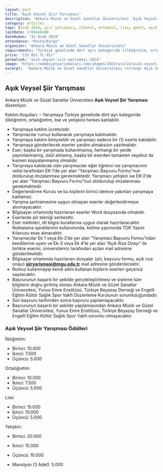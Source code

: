 ```yaml
---
layout: post
title: "Aşık Veysel Şiir Yarışması"
description: "Ankara Müzik ve Güzel Sanatlar Üniversitesi 'Aşık Veysel Şiir Yarışması' düzenliyor."
category: articles
tags: [ocak 2024, şiir yarışması, ilkokul, ortaokul, lise, genel, aşık veysel]
lastDate: 1706648400
dateHuman: "31 Ocak 2024"
attendance: "Posta/Kargo"
organizer: "Ankara Müzik ve Güzel Sanatlar Üniversitesi"
requirements: "Türkiye genelinde dört ayrı kategoride (ilköğretim, ortaöğretim, lise ve yetişkin) herkes katılabilir."
price: "135 Bin TL'dir"
permalink: "asik-veysel-siir-yarismasi-2024"
image: "https://edebiyatyarismalari.com/images/2023/aralik/asik-veysel-siir-yarismasi-2024.jpg"
excerpt:  "Ankara Müzik ve Güzel Sanatlar Üniversitesi <strong> Aşık Veysel Şiir Yarışması </strong> düzenliyor."
---
```


## Aşık Veysel Şiir Yarışması
Ankara Müzik ve Güzel Sanatlar Üniversitesi **Aşık Veysel Şiir Yarışması** düzenliyor.  

Katılım Koşulları:
– Yarışmaya Türkiye genelinde dört ayrı kategoride (ilköğretim, ortaöğretim, lise ve yetişkin) herkes katılabilir.
- Yarışmaya katılım ücretsizdir.
- Yarışmacılar rumuz kullanarak yarışmaya katılmalıdır.
- Yarışmaya katılım bireyseldir ve yarışmacı sadece bir (1) eserle katılabilir.
- Yarışmaya gönderilecek eserler yardım almaksızın yazılmalıdır.
- Eser; başka bir yarışmada kullanılmamış, herhangi bir yerde yayımlanmamış, ödül almamış, başka bir eserden tamamen veyahut da kısmen kopyalanmamış olmalıdır.
- Yarışmaya katılacak olan yarışmacılar eğer öğrenci ise yarışmacının velisi tarafından EK-1’de yer alan “Yarışmacı Başvuru Formu”nun doldurulup imzalanması gerekmektedir. Yarışmacı yetişkin ise EK-2’de yer alan “Yarışmacı Başvuru Formu”nun doldurulup imzalanması gerekmektedir.
- Değerlendirme Kurulu ve bu kişilerin birinci derece yakınları yarışmaya katılamaz.
- Yarışma şartnamesine uygun olmayan eserler değerlendirmeye alınmayacaktır.
- Bilgisayar ortamında hazırlanan eserler Word dosyasında olmalıdır.
- Eserlerde şiir tekniği serbesttir.
- Eser metinleri, dil bilgisi kurallarına uygun olarak hazırlanacaktır. Noktalama işaretlerinin kullanımında, kelime yazımında TDK Yazım Kılavuzu esas alınacaktır.
- Yarışmacılar Ek 1 veya Ek-2’de yer alan “Yarışmacı Başvuru Formu”ndan kendilerine uyanı ve Ek-3 veya Ek 4’te yer alan “Açık Rıza Onayı” ile birlikte eserini, üniversitemiz tarafından açılan mail adresine gönderilmelidir.
- Bilgisayar ortamında hazırlanan dosyalar (şiir, başvuru formu, açık rıza onayı) **siiryarismasi@mgu.edu.tr** mail adresine gönderilecektir.
- Rumuz kullanmayıp kendi adını kullanan kişilerin eserleri geçersiz sayılacaktır.
- Başvurunun başarılı bir şekilde gerçekleştirilmesi ve sisteme tüm bilgilerin doğru girilmiş olması Ankara Müzik ve Güzel Sanatlar Üniversitesi, Yunus Emre Enstitüsü, Türkiye Beyazay Derneği ve Engelli Eğitim Kültür Sağlık Spor Vakfı Düzenleme Kurulunun sorumluluğundadır.
- Son başvuru tarihinden sonra başvuru yapılamayacaktır.
- Başvurunun başarılı bir şekilde yapılamasından Ankara Müzik ve Güzel Sanatlar Üniversitesi, Yunus Emre Enstitüsü, Türkiye Beyazay Derneği ve Engelli Eğitim Kültür Sağlık Spor Vakfı sorumlu olmayacaktır.
 

### Aşık Veysel Şiir Yarışması Ödülleri
İlköğretim:
- Birinci: 10.000
- İkinci: 7.500  
- Üçüncü: 5.000

Ortaöğretim:
- Birinci: 10.000
- İkinci: 7.500  
- Üçüncü: 5.000

Lise:
- Birinci: 15.000
- İkinci: 10.000  
- Üçüncü: 5.000

Yetişkin:
- Birinci: 20.000
- İkinci: 15.000  
- Üçüncü: 10.000

- Mansiyon (3 Adet): 5.000 